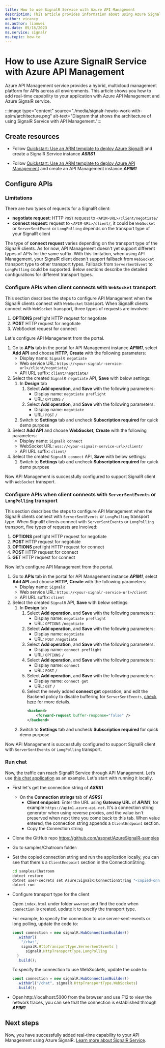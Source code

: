 ```yaml
---
title: How to use SignalR Service with Azure API Management
description: This article provides information about using Azure SignalR Service with Azure API Management.
author: vicancy
ms.author: lianwei
ms.date: 05/16/2023
ms.service: signalr
ms.topic: how-to
---
```


# How to use Azure SignalR Service with Azure API Management

Azure API Management service provides a hybrid, multicloud management platform for APIs across all environments. This article shows you how to add real-time capability to your application with Azure API Management and Azure SignalR service.

:::image type="content" source="./media/signalr-howto-work-with-apim/architecture.png" alt-text="Diagram that shows the architecture of using SignalR Service with API Management.":::

## Create resources

- Follow [Quickstart: Use an ARM template to deploy Azure SignalR](./signalr-quickstart-azure-signalr-service-arm-template.md) and create a SignalR Service instance **_ASRS1_**

- Follow [Quickstart: Use an ARM template to deploy Azure API Management](../api-management/quickstart-arm-template.md) and create an API Management instance **_APIM1_**

## Configure APIs

### Limitations

There are two types of requests for a SignalR client:

- **negotiate request**: HTTP `POST` request to `<APIM-URL>/client/negotiate/`
- **connect request**: request to `<APIM-URL>/client/`, it could be `WebSocket` or `ServerSentEvent` or `LongPolling` depends on the transport type of your SignalR client

The type of **connect request** varies depending on the transport type of the SignalR clients. As for now, API Management doesn't yet support different types of APIs for the same suffix. With this limitation, when using API Management, your SignalR client doesn't support fallback from `WebSocket` transport type to other transport types. Fallback from `ServerSentEvent` to `LongPolling` could be supported. Below sections describe the detailed configurations for different transport types.

### Configure APIs when client connects with `WebSocket` transport

This section describes the steps to configure API Management when the SignalR clients connect with `WebSocket` transport. When SignalR clients connect with `WebSocket` transport, three types of requests are involved:

1. **OPTIONS** preflight HTTP request for negotiate
1. **POST** HTTP request for negotiate
1. WebSocket request for connect

Let's configure API Management from the portal.

1. Go to **APIs** tab in the portal for API Management instance **_APIM1_**, select **Add API** and choose **HTTP**, **Create** with the following parameters:
   - Display name: `SignalR negotiate`
   - Web service URL: `https://<your-signalr-service-url>/client/negotiate/`
   - API URL suffix: `client/negotiate/`
1. Select the created `SignalR negotiate` API, **Save** with below settings:
   1. In **Design** tab
      1. Select **Add operation**, and **Save** with the following parameters:
         - Display name: `negotiate preflight`
         - URL: `OPTIONS` `/`
      1. Select **Add operation**, and **Save** with the following parameters:
         - Display name: `negotiate`
         - URL: `POST` `/`
   1. Switch to **Settings** tab and uncheck **Subscription required** for quick demo purpose
1. Select **Add API** and choose **WebSocket**, **Create** with the following parameters:
   - Display name: `SignalR connect`
   - WebSocket URL: `wss://<your-signalr-service-url>/client/`
   - API URL suffix: `client/`
1. Select the created `SignalR connect` API, **Save** with below settings:
   1. Switch to **Settings** tab and uncheck **Subscription required** for quick demo purpose

Now API Management is successfully configured to support SignalR client with `WebSocket` transport.

### Configure APIs when client connects with `ServerSentEvents` or `LongPolling` transport

This section describes the steps to configure API Management when the SignalR clients connect with `ServerSentEvents` or `LongPolling` transport type. When SignalR clients connect with `ServerSentEvents` or `LongPolling` transport, five types of requests are involved:

1. **OPTIONS** preflight HTTP request for negotiate
1. **POST** HTTP request for negotiate
1. **OPTIONS** preflight HTTP request for connect
1. **POST** HTTP request for connect
1. **GET** HTTP request for connect

Now let's configure API Management from the portal.

1. Go to **APIs** tab in the portal for API Management instance **_APIM1_**, select **Add API** and choose **HTTP**, **Create** with the following parameters:
   - Display name: `SignalR`
   - Web service URL: `https://<your-signalr-service-url>/client`
   - API URL suffix: `client`
1. Select the created `SignalR` API, **Save** with below settings:
   1. In **Design** tab
      1. Select **Add operation**, and **Save** with the following parameters:
         - Display name: `negotiate preflight`
         - URL: `OPTIONS` `/negotiate`
      1. Select **Add operation**, and **Save** with the following parameters:
         - Display name: `negotiate`
         - URL: `POST` `/negotiate`
      1. Select **Add operation**, and **Save** with the following parameters:
         - Display name: `connect preflight`
         - URL: `OPTIONS` `/`
      1. Select **Add operation**, and **Save** with the following parameters:
         - Display name: `connect`
         - URL: `POST` `/`
      1. Select **Add operation**, and **Save** with the following parameters:
         - Display name: `connect get`
         - URL: `GET` `/`
      1. Select the newly added **connect get** operation, and edit the Backend policy to disable buffering for `ServerSentEvents`, [check here](../api-management/how-to-server-sent-events.md) for more details.
         ```xml
         <backend>
             <forward-request buffer-response="false" />
         </backend>
         ```
   1. Switch to **Settings** tab and uncheck **Subscription required** for quick demo purpose

Now API Management is successfully configured to support SignalR client with `ServerSentEvents` or `LongPolling` transport.

### Run chat

Now, the traffic can reach SignalR Service through API Management. Let’s use [this chat application](https://github.com/aspnet/AzureSignalR-samples/tree/main/samples/ChatRoom) as an example. Let's start with running it locally.

- First let's get the connection string of **_ASRS1_**

  - On the **Connection strings** tab of **_ASRS1_**
    - **Client endpoint**: Enter the URL using **Gateway URL** of **_APIM1_**, for example `https://apim1.azure-api.net`. It's a connection string generator when using reverse proxies, and the value isn't preserved when next time you come back to this tab. When value entered, the connection string appends a `ClientEndpoint` section.
    - Copy the Connection string

- Clone the GitHub repo https://github.com/aspnet/AzureSignalR-samples
- Go to samples/Chatroom folder:
- Set the copied connection string and run the application locally, you can see that there's a `ClientEndpoint` section in the ConnectionString.

  ```bash
  cd samples/Chatroom
  dotnet restore
  dotnet user-secrets set Azure:SignalR:ConnectionString "<copied-onnection-string-with-client-endpoint>"
  dotnet run
  ```

- Configure transport type for the client

  Open `index.html` under folder `wwwroot` and find the code when `connection` is created, update it to specify the transport type.

  For example, to specify the connection to use server-sent-events or long polling, update the code to:

  ```javascript
  const connection = new signalR.HubConnectionBuilder()
    .withUrl(
      "/chat",
      signalR.HttpTransportType.ServerSentEvents |
        signalR.HttpTransportType.LongPolling
    )
    .build();
  ```

  To specify the connection to use WebSockets, update the code to:

  ```javascript
  const connection = new signalR.HubConnectionBuilder()
    .withUrl("/chat", signalR.HttpTransportType.WebSockets)
    .build();
  ```

- Open http://localhost:5000 from the browser and use F12 to view the network traces, you can see that the connection is established through **_APIM1_**

## Next steps

Now, you have successfully added real-time capability to your API Management using Azure SignalR. [Learn more about SignalR Service](./signalr-overview.md).
